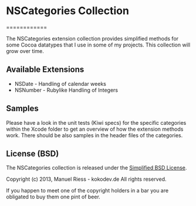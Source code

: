 # NSCategories Collection
============

The NSCategories extension collection provides simplified methods for some Cocoa datatypes that I use in some of my projects. This collection will grow over time.

## Available Extensions

+ NSDate - Handling of calendar weeks
+ NSNumber - Rubylike Handling of Integers

## Samples

Please have a look in the unit tests (Kiwi specs) for the specific categories within the Xcode folder to get an overview of how the extension methods work. There should be also samples in the header files of the categories.

## License (BSD)

The NSCategories collection is released under the [Simplified BSD License](http://http://opensource.org/licenses/BSD-3-Clause).

Copyright (c) 2013, Manuel Riess - kokodev.de
All rights reserved.

If you happen to meet one of the copyright holders in a bar you are obligated to 
buy them one pint of beer.
